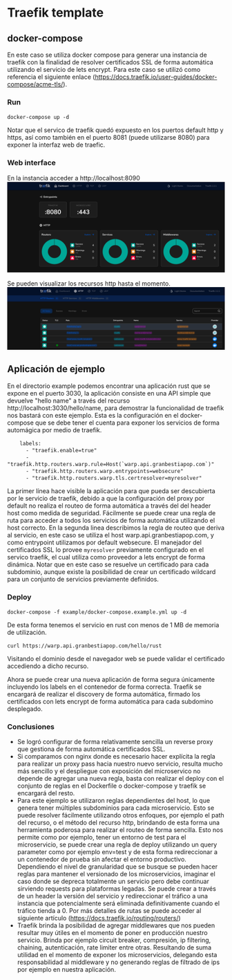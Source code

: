 # Traefik template
## docker-compose
En este caso se utiliza docker compose para generar una instancia de traefik con la finalidad de resolver certificados SSL de forma automática utilizando el servicio de lets encrypt. Para este caso se utilizó como referencia el siguiente enlace (https://docs.traefik.io/user-guides/docker-compose/acme-tls/).

### Run
```
docker-compose up -d
```

Notar que el servico de traefik quedó expuesto en los puertos default http y https, así como también en el puerto 8081 (puede utilizarse 8080) para exponer la interfaz web de traefic.

### Web interface 
En la instancia acceder a http://localhost:8090
![alt text](./images/traefik-ui.png "Traefik UI")

Se pueden visualizar los recursos http hasta el momento.
![alt text](./images/traefik-http.png "Traefik UI")




## Aplicación de ejemplo 
En el directorio example podemos encontrar una aplicación rust que se expone en el puerto 3030, la aplicación consiste en una API simple que devuelve "hello name" a través del recurso http://localhost:3030/hello/name, para demostrar la funcionalidad de traefik nos bastará con este ejemplo.
Esta es la configuración en el docker-compose que se debe tener el cuenta para exponer los servicios de forma automágica por medio de traefik.
```
    labels:
      - "traefik.enable=true"
      - "traefik.http.routers.warp.rule=Host(`warp.api.granbestiapop.com`)"
      - "traefik.http.routers.warp.entrypoints=websecure"
      - "traefik.http.routers.warp.tls.certresolver=myresolver"
```

La primer línea hace visible la aplicación para que pueda ser descubierta por le servicio de traefik, debido a que la configuración del proxy por default no realiza el routeo de forma automática a través del del header host como medida de seguridad. Fácilmente se puede crear una regla de ruta para acceder a todos los servicios de forma automática utilizando el host correcto.
En la segunda linea describimos la regla de routeo que deriva al servicio, en este caso se utiliza el host warp.api.granbestiapop.com, y como entrypoint utilizamos por default websecure. El manejador del certificados SSL lo provee ```myresolver``` previamente configurado en el servico traefik, el cual utiliza como proveedor a lets encrypt de forma dinámica. 
Notar que en este caso se resuelve un certificado para cada subdominio, aunque existe la posibilidad de crear un certificado wildcard para un conjunto de servicios previamente definidos.


### Deploy
```
docker-compose -f example/docker-compose.example.yml up -d
```

De esta forma tenemos el servicio en rust con menos de 1 MB de memoria de utilización.

```
curl https://warp.api.granbestiapop.com/hello/rust

```

Visitando el dominio desde el navegador web se puede validar el certificado accediendo a dicho recurso.

Ahora se puede crear una nueva aplicación de forma segura únicamente incluyendo los labels en el contenedor de forma correcta. Traefik se encargará de realizar el discovery de forma automática, firmado los certificados con lets encrypt de forma automática para cada subdomino desplegado.

### Conclusiones
* Se logró configurar de forma relativamente sencilla un reverse proxy que gestiona de forma automática certificados SSL.
* Si comparamos con nginx donde es necesario hacer explícita la regla para realizar un proxy pass hacia nuestro nuevo servicio, resulta mucho más sencillo y el despliegue con exposición del microservico no depende de agregar una nueva regla, basta con realizar el deploy con el conjunto de reglas en el Dockerfile o docker-compose y traefik se encargará del resto.
* Para este ejemplo se utilizaron reglas dependientes del host, lo que genera tener múltiples subdominios para cada microservicio. Esto se puede resolver fácilmente utilizando otros enfoques, por ejemplo el path del recurso, o el método del recurso http, brindando de esta forma una herramienta poderosa para realizar el routeo de forma sencilla. Esto nos permite como por ejemplo, tener un entorno de test para el microservicio, se puede crear una regla de deploy utilizando un query parameter como por ejemplo env=test y de esta forma redireccionar a un contenedor de prueba sin afectar el entorno productivo. Dependiendo el nivel de granularidad que se busque se pueden hacer reglas para mantener el versionado de los microservicios, imaginar el caso donde se depreca totalmente un servicio pero debe continuar sirviendo requests para plataformas legadas. Se puede crear a través de un header la versión del servicio y redireccionar el tráfico a una instancia que potencialmente será eliminada definitivamente cuando el tráfico tienda a 0. Por más detalles de rutas se puede acceder al siguiente artículo (https://docs.traefik.io/routing/routers/)
* Traefik brinda la posibilidad de agregar middlewares que nos pueden resultar muy útiles en el momento de poner en producción nuestro servicio. Brinda por ejemplo circuit breaker, compresión, ip filtering, chaining, autenticación, rate limiter entre otras. Resultando de suma utilidad en el momento de exponer los microservicios, delegando esta responsabilidad al middleware y no generando reglas de filtrado de ips por ejemplo en nuestra aplicación.
